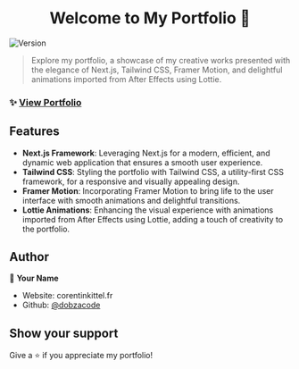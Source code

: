 <h1 align="center">Welcome to My Portfolio 👋</h1>
<p>
  <img alt="Version" src="https://img.shields.io/badge/version-1.0.0-blue.svg?cacheSeconds=2592000" />
</p>

> Explore my portfolio, a showcase of my creative works presented with the elegance of Next.js, Tailwind CSS, Framer Motion, and delightful animations imported from After Effects using Lottie.

### ✨ [View Portfolio](corentinkittel.fr)

## Features

- **Next.js Framework**: Leveraging Next.js for a modern, efficient, and dynamic web application that ensures a smooth user experience.
- **Tailwind CSS**: Styling the portfolio with Tailwind CSS, a utility-first CSS framework, for a responsive and visually appealing design.
- **Framer Motion**: Incorporating Framer Motion to bring life to the user interface with smooth animations and delightful transitions.
- **Lottie Animations**: Enhancing the visual experience with animations imported from After Effects using Lottie, adding a touch of creativity to the portfolio.

## Author

👤 **Your Name**

* Website: corentinkittel.fr
* Github: [@dobzacode](https://github.com/dobzacode)

## Show your support

Give a ⭐️ if you appreciate my portfolio!
